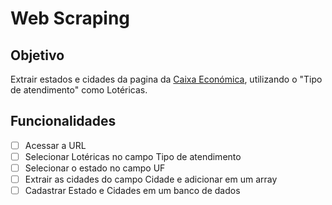 # Web Scraping

## Objetivo
Extrair estados e cidades da pagina da [Caixa Económica](http://www.caixa.gov.br/atendimento/Paginas/encontre-a-caixa.aspx), utilizando o "Tipo de atendimento" como Lotéricas.

## Funcionalidades

- [ ] Acessar a URL
- [ ] Selecionar Lotéricas no campo Tipo de atendimento
- [ ] Selecionar o estado no campo UF
- [ ] Extrair as cidades do campo Cidade e adicionar em um array
- [ ] Cadastrar Estado e Cidades em um banco de dados
